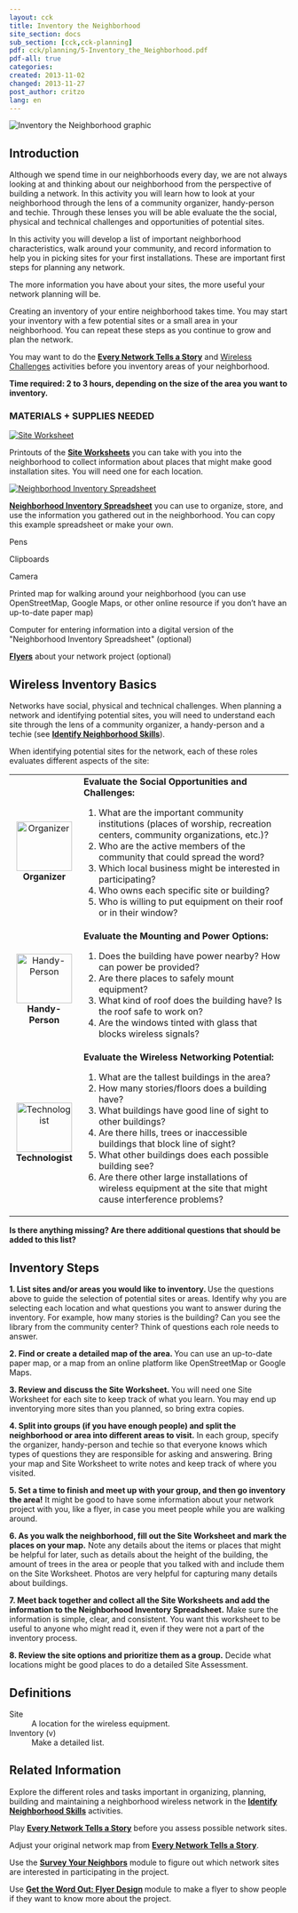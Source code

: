 ```yaml
---
layout: cck
title: Inventory the Neighborhood
site_section: docs
sub_section: [cck,cck-planning]
pdf: cck/planning/5-Inventory_the_Neighborhood.pdf
pdf-all: true
categories: 
created: 2013-11-02
changed: 2013-11-27
post_author: critzo
lang: en
---
```

<p><img alt="Inventory the Neighborhood graphic" src="/files/styles/large/public/inventory_the_neighborhood_title.png" /></p>

<section id="introduction">
<h2>Introduction</h2>

<p>Although we spend time in our neighborhoods every day, we are not always looking at and thinking about our neighborhood from the perspective of building a network. In this activity you will learn how to look at your neighborhood through the lens of a community organizer, handy-person and techie. Through these lenses you will be able evaluate the the social, physical and technical challenges and opportunities of potential sites.</p>

<p>In this activity you will develop a list of important neighborhood characteristics, walk around your community, and record information to help you in picking sites for your first installations. These are important first steps for planning any network.</p>

<p>The more information you have about your sites, the more useful your network planning will be.</p>

<p>Creating an inventory of your entire neighborhood takes time. You may start your inventory with a few potential sites or a small area in your neighborhood. You can repeat these steps as you continue to grow and plan the network.</p>

<p>You may want to do the <strong><a href="/docs/cck/planning/design-your-network-every-network-tells-story">Every Network Tells a Story</a></strong> and <a href="/docs/cck/networking/wireless-challenges">Wireless Challenges</a> activities before you inventory areas of your neighborhood.</p>

<p><strong>Time required: 2 to 3 hours, depending on the size of the area you want to inventory.</strong></p>
</section>

<section id="materials-and-supplies-needed">
<h3>MATERIALS + SUPPLIES NEEDED</h3>

<p><a href="/files/cck/planning/5.2-CCK-Planning-SiteWorksheet.pdf"><img alt="Site Worksheet" src="/files/styles/large/public/document_worksheet_2.png?itok=ujRdiFhh" /></a></p>

<p>Printouts of the <strong><a href="/files/cck/planning/5.2-CCK-Planning-SiteWorksheet.pdf">Site Worksheets</a></strong> you can take with you into the neighborhood to collect information about places that might make good installation sites. You will need one for each location.</p>

<p><a href="/files/cck/planning/5.1-CCK-Planning-NeighborhoodInventorySpreadsheet.pdf"><img alt="Neighborhood Inventory Spreadsheet" src="/files/styles/large/public/document_spreadsheet_3.png?itok=Tod7AI5r" /></a></p>

<p><strong><a href="/files/cck/planning/5.1-CCK-Planning-NeighborhoodInventorySpreadsheet.pdf">Neighborhood Inventory Spreadsheet</a></strong> you can use to organize, store, and use the information you gathered out in the neighborhood. You can copy this example spreadsheet or make your own.</p>

<p>Pens</p>

<p>Clipboards</p>

<p>Camera</p>

<p>Printed map for walking around your neighborhood (you can use OpenStreetMap, Google Maps, or other online resource if you don’t have an up-to-date paper map)</p>

<p>Computer for entering information into a digital version of the "Neighborhood Inventory Spreadsheet" (optional)</p>

<p><strong><a href="/docs/cck/planning/get-word-out-flyer-design">Flyers</a></strong> about your network project (optional)</p>
</section>

<section id="inventory-intro">
<h2>Wireless Inventory Basics</h2>

<p>Networks have social, physical and technical challenges. When planning a network and identifying potential sites, you will need to understand each site through the lens of a community organizer, a handy-person and a techie (see <strong><a href="/docs/cck/planning/identify-neighborhood-skills">Identify Neighborhood Skills</a></strong>).</p>

<p>When identifying potential sites for the network, each of these roles evaluates different aspects of the site:</p>

<table>
	<tbody>
		<tr>
			<td align="center" valign="middle" width="110px;"><img alt="Organizer" class="media-image attr__typeof__foaf:Image img__fid__461 img__view_mode__media_large attr__format__media_large" src="/files/styles/large/public/organizer.png?itok=Vm1gcwxT" style="width: 100px; height: 89px;" typeof="foaf:Image" /><br />
			<strong>Organizer</strong></td>
			<td valign="middle"><strong>Evaluate the Social Opportunities and Challenges:</strong>
			<ol>
				<li>What are the important community institutions (places of worship, recreation centers, community organizations, etc.)?</li>
				<li>Who are the active members of the community that could spread the word?</li>
				<li>Which local business might be interested in participating?</li>
				<li>Who owns each specific site or building?</li>
				<li>Who is willing to put equipment on their roof or in their window?</li>
			</ol>
			</td>
		</tr>
		<tr>
			<td align="center" valign="middle"><img alt="Handy-Person" class="media-image attr__typeof__foaf:Image img__fid__462 img__view_mode__media_large attr__format__media_large" src="/files/styles/large/public/handyperson.png?itok=7buWNbL7" style="width: 100px; height: 89px;" typeof="foaf:Image" /><br />
			<strong>Handy-Person</strong></td>
			<td valign="middle"><strong>Evaluate the Mounting and Power Options:</strong>
			<ol>
				<li>Does the building have power nearby? How can power be provided?</li>
				<li>Are there places to safely mount equipment?</li>
				<li>What kind of roof does the building have? Is the roof safe to work on?</li>
				<li>Are the windows tinted with glass that blocks wireless signals?</li>
			</ol>
			</td>
		</tr>
		<tr>
			<td align="center"><img alt="Technologist" class="media-image attr__typeof__foaf:Image img__fid__463 img__view_mode__media_large attr__format__media_large" src="/files/styles/large/public/techie.png?itok=3KVrQi1O" style="width: 100px; height: 89px;" typeof="foaf:Image" /><br />
			<strong>Technologist</strong></td>
			<td valign="middle"><strong>Evaluate the Wireless Networking Potential:</strong>
			<ol>
				<li>What are the tallest buildings in the area?</li>
				<li>How many stories/floors does a building have?</li>
				<li>What buildings have good line of sight to other buildings?</li>
				<li>Are there hills, trees or inaccessible buildings that block line of sight?</li>
				<li>What other buildings does each possible building see?</li>
				<li>Are there other large installations of wireless equipment at the site that might cause interference problems?</li>
			</ol>
			</td>
		</tr>
	</tbody>
</table>

<p><strong>Is there anything missing? Are there additional questions that should be added to this list?</strong></p>
</section>

<section id="inventory-steps">
<h2>Inventory Steps</h2>

<p><strong>1. List sites and/or areas you would like to inventory. </strong>Use the questions above to guide the selection of potential sites or areas. Identify why you are selecting each location and what questions you want to answer during the inventory. For example, how many stories is the building? Can you see the library from the community center?&nbsp;Think of questions each role needs to answer.</p>

<p><strong>2. Find or create a detailed map of the area. </strong>You can use an up-to-date paper map, or a map from an online platform like OpenStreetMap or Google Maps.</p>

<p><strong>3. Review and discuss the Site Worksheet. </strong>You will need one Site Worksheet for each site to keep track of what you learn. You may end up inventorying more sites than you planned, so bring extra copies.</p>

<p><strong>4. Split into groups (if you have enough people) and split the neighborhood or area into different areas to visit.</strong> In each group, specify the organizer, handy-person and techie so that everyone knows which types of questions they are responsible for asking and answering. Bring your map and Site Worksheet to write notes and keep track of where you visited.</p>

<p><strong>5. Set a time to finish and meet up with your group, and then go inventory the area!</strong> It might be good to have some information about your network project with you, like a flyer, in case you meet people while you are walking around.</p>

<p><strong>6. As you walk the neighborhood, fill out the Site Worksheet and mark the places on your map.</strong> Note any details about the items or places that might be helpful for later, such as details about the height of the building, the amount of trees in the area or people that you talked with and include them on the Site Worksheet. Photos are very helpful for capturing many details about buildings.</p>

<p><strong>7. Meet back together and collect all the Site Worksheets and add the information to the Neighborhood Inventory Spreadsheet.</strong> Make sure the information is simple, clear, and consistent. You want this worksheet to be useful to anyone who might read it, even if they were not a part of the inventory process.</p>

<p><strong>8. Review the site options and prioritize them as a group.</strong> Decide what locations might be good places to do a detailed Site Assessment.</p>
</section>

<section id="definitions">
<h2>Definitions</h2>

<dl>
	<dt>Site</dt>
	<dd>A location for the wireless equipment.</dd>
	<dt>Inventory (v)</dt>
	<dd>Make a detailed list.</dd>
</dl>
</section>

<section class="related-information" id="related-information">
<h2>Related Information</h2>

<p>Explore the different roles and tasks important in organizing, planning, building and maintaining a neighborhood wireless network in the <strong><a href="/docs/cck/planning/identify-neighborhood-skills">Identify Neighborhood Skills</a></strong>&nbsp;activities.</p>

<p>Play <strong><a href="/docs/cck/planning/design-your-network-every-network-tells-story">Every Network Tells a Story</a></strong>&nbsp;before you assess possible network sites.</p>

<p>Adjust your original network map from <strong><a href="/docs/cck/planning/design-your-network-every-network-tells-story">Every Network Tells a Story</a></strong>.</p>

<p>Use the <strong><a href="/docs/cck/planning/survey-your-neighbors">Survey Your Neighbors</a></strong>&nbsp;module to figure out which network sites are interested in participating in the project.</p>

<p>Use <strong><a href="/docs/cck/planning/get-word-out-flyer-design">Get the Word Out: Flyer Design</a>&nbsp;</strong>module to make a flyer to show people if they want to know more about the project.</p>
</section>
 
